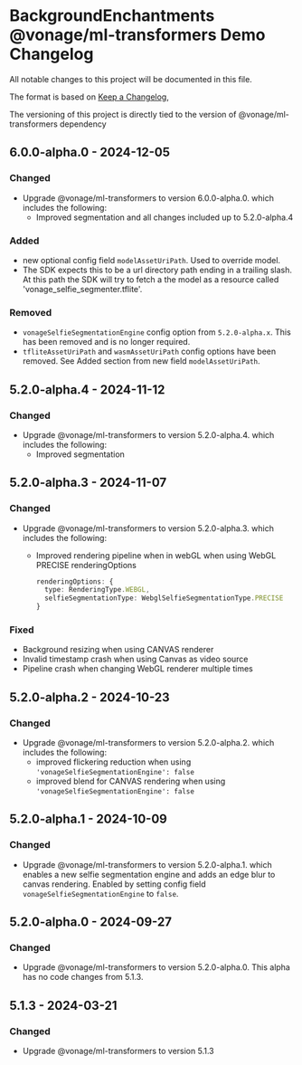 # BackgroundEnchantments @vonage/ml-transformers Demo Changelog

All notable changes to this project will be documented in this file.

The format is based on [Keep a Changelog](https://keepachangelog.com/en/1.0.0/),

The versioning of this project is directly tied to the version of @vonage/ml-transformers dependency

## 6.0.0-alpha.0 - 2024-12-05

### Changed

- Upgrade @vonage/ml-transformers to version 6.0.0-alpha.0. which includes the following:
  - Improved segmentation and all changes included up to 5.2.0-alpha.4

### Added

- new optional config field `modelAssetUriPath`. Used to override model.
- The SDK expects this to be a url directory path ending in a trailing slash. At this path the SDK will try to fetch a the model as a resource called 'vonage_selfie_segmenter.tflite'.

### Removed

- `vonageSelfieSegmentationEngine` config option from `5.2.0-alpha.x`. This has been removed and is no longer required.
- `tfliteAssetUriPath` and `wasmAssetUriPath` config options have been removed. See Added section from new field `modelAssetUriPath`.

## 5.2.0-alpha.4 - 2024-11-12

### Changed

- Upgrade @vonage/ml-transformers to version 5.2.0-alpha.4. which includes the following:
  - Improved segmentation

## 5.2.0-alpha.3 - 2024-11-07

### Changed

- Upgrade @vonage/ml-transformers to version 5.2.0-alpha.3. which includes the following:
  - Improved rendering pipeline when in webGL when using WebGL PRECISE renderingOptions

    ```ts
    renderingOptions: {
      type: RenderingType.WEBGL,
      selfieSegmentationType: WebglSelfieSegmentationType.PRECISE
    }
    ```

### Fixed

- Background resizing when using CANVAS renderer
- Invalid timestamp crash when using Canvas as video source
- Pipeline crash when changing WebGL renderer multiple times

## 5.2.0-alpha.2 - 2024-10-23

### Changed

- Upgrade @vonage/ml-transformers to version 5.2.0-alpha.2. which includes the following:
  - improved flickering reduction when using `'vonageSelfieSegmentationEngine': false`
  - improved blend for CANVAS rendering when using `'vonageSelfieSegmentationEngine': false`

## 5.2.0-alpha.1 - 2024-10-09

### Changed

- Upgrade @vonage/ml-transformers to version 5.2.0-alpha.1. which enables a new selfie segmentation engine and adds an edge blur to canvas rendering. Enabled by setting config field `vonageSelfieSegmentationEngine` to `false`.

## 5.2.0-alpha.0 - 2024-09-27

### Changed

- Upgrade @vonage/ml-transformers to version 5.2.0-alpha.0. This alpha has no code changes from 5.1.3.

## 5.1.3 - 2024-03-21

### Changed

- Upgrade @vonage/ml-transformers to version 5.1.3

